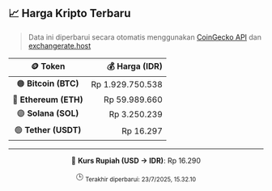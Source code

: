 

<!-- HARGA_KRIPTO -->
## 📈 Harga Kripto Terbaru

> Data ini diperbarui secara otomatis menggunakan [CoinGecko API](https://www.coingecko.com/) dan [exchangerate.host](https://exchangerate.host/)

<div align="center">

| 🪙 Token | 💰 Harga (IDR) |
|:------:|---------------:|
| 🟠 **Bitcoin (BTC)**   | Rp 1.929.750.538 |
| 🔵 **Ethereum (ETH)**  | Rp 59.989.660 |
| 🟣 **Solana (SOL)**    | Rp 3.250.239 |
| 🟢 **Tether (USDT)**   | Rp 16.297 |

---

💱 **Kurs Rupiah (USD → IDR)**: Rp 16.290

🕒 <sub>Terakhir diperbarui: 23/7/2025, 15.32.10</sub>

</div>
<!-- /HARGA_KRIPTO -->